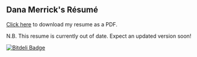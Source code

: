 ## Dana Merrick's Résumé

[Click here](https://github.com/dmerrick/resume/blob/master/resume.2012-05-25.pdf?raw=true) to download my resume as a PDF.

N.B. This resume is currently out of date. Expect an updated version soon!


[![Bitdeli Badge](https://d2weczhvl823v0.cloudfront.net/dmerrick/resume/trend.png)](https://bitdeli.com/free "Bitdeli Badge")

